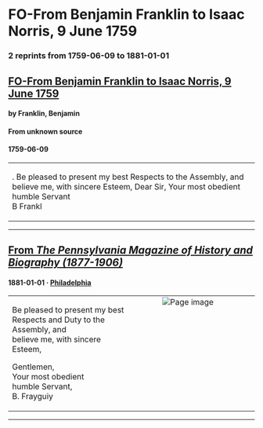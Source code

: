 
# FO-From Benjamin Franklin to Isaac Norris, 9 June 1759

### 2 reprints from 1759-06-09 to 1881-01-01

## [FO-From Benjamin Franklin to Isaac Norris, 9 June 1759](https://founders.archives.gov/documents/Franklin/01-08-02-0100)

#### by Franklin, Benjamin

#### From unknown source

#### 1759-06-09

<table style="width: 100%;"><tr><td style="width: 50%">

. Be pleased to present my best Respects to the Assembly, and believe me, with sincere Esteem, Dear Sir, Your most obedient humble Servant  
B Frankl
</td></tr></table>

---

## [From _The Pennsylvania Magazine of History and Biography (1877-1906)_](https://archive.org/details/sim_pennsylvania-magazine-of-history-and-biography_1881_5_3/page/n120/mode/1up?view=theater)

#### 1881-01-01 &middot; [Philadelphia](http://dbpedia.org/resource/Philadelphia)

<table style="width: 100%;"><tr><td style="width: 50%">

  
  
Be pleased to present my best Respects and Duty to the Assembly, and  
believe me, with sincere Esteem,  
  
Gentlemen,  
Your most obedient  
humble Servant,  
B. Frayguiy
</td><td style="width: 50%; max-height: 75%; margin: auto; display: block;">
<img alt="Page image" src="https://iiif.archive.org/iiif/sim_pennsylvania-magazine-of-history-and-biography_1881_5_3&#0036;120/pct:16.114983,57.338273,58.841463,6.925050/600,/0/default.jpg"/>
</td>
</tr></table>

---

